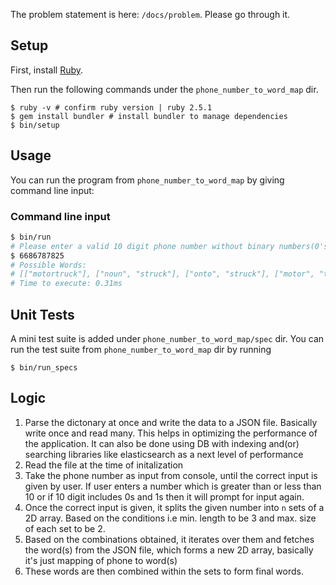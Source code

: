 The problem statement is here: `/docs/problem`. Please go through it.

## Setup

First, install [Ruby](https://www.ruby-lang.org/en/documentation/installation/). 

Then run the following commands under the `phone_number_to_word_map` dir.

```
$ ruby -v # confirm ruby version | ruby 2.5.1
$ gem install bundler # install bundler to manage dependencies
$ bin/setup

```

## Usage

You can run the program from `phone_number_to_word_map` by giving command line input:

### Command line input
```sh
$ bin/run
# Please enter a valid 10 digit phone number without binary numbers(0's and 1's):
$ 6686787825
# Possible Words:
# [["motortruck"], ["noun", "struck"], ["onto", "struck"], ["motor", "truck"], ["motor", "usual"], ["nouns", "truck"], ["nouns", "usual"]]
# Time to execute: 0.31ms
```

## Unit Tests

A mini test suite is added under `phone_number_to_word_map/spec` dir. You can run the test suite from `phone_number_to_word_map` dir by running
```
$ bin/run_specs
```

## Logic
1. Parse the dictonary at once and write the data to a JSON file. Basically write once and read many. This helps in optimizing the performance of the application. It can also be done using DB with indexing and(or) searching libraries like elasticsearch as a next level of performance
2. Read the file at the time of initalization
3. Take the phone number as input from console, until the correct input is given by user. If user enters a number which is greater than or less than 10 or if 10 digit includes 0s and 1s then it will prompt for input again.
4. Once the correct input is given, it splits the given number into `n` sets of a 2D array. Based on the conditions i.e min. length to be 3 and max. size of each set to be 2.
5. Based on the combinations obtained, it iterates over them and fetches the word(s) from the JSON file, which forms a new 2D array, basically it's just mapping of phone to word(s)
6. These words are then combined within the sets to form final words.